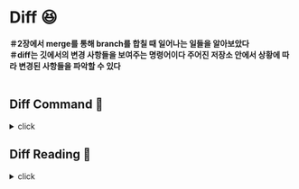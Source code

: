 # Diff :laughing:

**＃2장에서 merge를 통해 branch를 합칠 때 일어나는 일들을 알아보았다**
<br>
**＃diff는 깃에서의 변경 사항들을 보여주는 명령어이다 주어진 저장소 안에서 상황에 따라 변경된 사항들을 파악할 수 있다**
<br>
<br>

## Diff Command :bookmark:
<details>
<summary>click</summary>
<div markdown="1">  
  
<br>

:mag: **git diff** : 아직 스테이징되지 않은 변경된 사항들
<br>

예시 : 파일 A.txt를 수정했지만, **git add A.txt를 실행하지 않은 상태에서 수정된 A.txt의 변경사항 표시**
<br>

:mag: **git diff HEAD** : 최신 커밋과, 워킹 디렉토리/스테이징 영역의 상태 차이를 조회
<br>

예시 : A.txt와 B.txt를 수정하고, A는 git add로 추가했지만 B는 아직 추가하지 않은 상태에서 **마지막 커밋인 A.txt와 B.txt 모두의 변경사항 표시**
<br>

:mag: **git diff --staged** : 스테이지에 등록된 변경사항만을 보여줌
<br>

:mag: **git diff --staged [filename] 과 git diff HEAD [filename]** : 특정 범위로 좁혀 조회, 띄어쓰기 후 복수 파일 조회도 가능하다
<br>

:mag: **git diff branch1..branch2** : branch1와 branch2간 변경사항을 비교해 볼 수 있다 (순서 중요)
<br>

:mag: **git diff commit1..commit2** : 두 커밋 사이에 일어난 모든 변경사항 조회 (순서 중요)
<br>

</div>
</details>

## Diff Reading :bookmark:
<details>
<summary>click</summary>
<div markdown="1">  
  
<br>

:mag:
```
diff --git a/A.txt b/B.txt (이전 버전과 새 버전) (설정에 따라 다른 파일이 될 수도 있다)
index 52d1d5a..f2c8147 107056
--- a/A.txt (파일 A가 변경되어)
+++ b/B.txt (파일 B가 되었음)
@@ -3,4 +3,5 @@ A (chunks : 변경된 부분과 앞뒤 컨텍스트만을 보여줌) (-, + 숫자는 덩어리에서 -줄에서 4만큼 추출, +줄에서 5만큼 첨가) (A는 preview 이다)
즉 파일 A의 3번줄부터 +4줄이 3번줄부터 +5까지 바뀌었다는 뜻
  B
  C
  D
  -E
  +F
  +G
```
<br>

</div>
</details>

